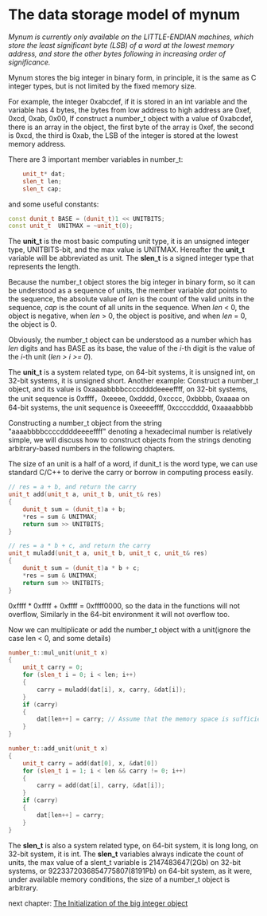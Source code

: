 <h1>The data storage model of mynum</h1>

_Mynum is currently only available on the LITTLE-ENDIAN machines, which store the least significant byte (LSB) of a word at the lowest memory address, and store the other bytes following in increasing order of significance._

Mynum stores the big integer in binary form, in principle, it is the same as C integer types, but is not limited by the fixed memory size.

For example, the integer 0xabcdef, if it is stored in an int variable and the variable has 4 bytes, the bytes from low address to high address are 0xef, 0xcd, 0xab, 0x00, If construct a number_t object with a value of 0xabcdef, there is an array in the object, the first byte of the array is 0xef, the second is 0xcd, the third is 0xab, the LSB of the integer is stored at the lowest memory address.

There are 3 important member variables in number_t:
```C++
    unit_t* dat;
    slen_t len;
    slen_t cap;
```
and some useful constants:
```C++
const dunit_t BASE = (dunit_t)1 << UNITBITS;
const unit_t  UNITMAX = ~unit_t(0);
```
The **unit_t** is the most basic computing unit type, it is an unsigned integer type, UNITBITS-bit, and the max value is UNITMAX. Hereafter the **unit_t** variable will be abbreviated as unit. The **slen_t** is a signed integer type that represents the length.

Because the number_t object stores the big integer in binary form, so it can be understood as a sequence of units, the member variable _dat_ points to the sequence, the absolute value of _len_ is the count of the valid units in the sequence, _cap_ is the count of all units in the sequence.
When _len_ < 0, the object is negative, when _len_ > 0, the object is positive, and when _len_ = 0, the object is 0.

Obviously, the number_t object can be understood as a number which has _len_ digits and has BASE as its base, the value of the _i_-th digit is the value of the _i_-th unit (_len > i >= 0_).

The **unit_t** is a system related type, on 64-bit systems, it is unsigned int, on 32-bit systems, it is unsigned short. Another example:
Construct a number_t object, and its value is 0xaaaabbbbccccddddeeeeffff,
on 32-bit systems, the unit sequence is 0xffff，0xeeee, 0xdddd, 0xcccc, 0xbbbb, 0xaaaa
on 64-bit systems, the unit sequence is 0xeeeeffff, 0xccccdddd, 0xaaaabbbb

Constructing a number_t object from the string "aaaabbbbccccddddeeeeffff" denoting a hexadecimal number is relatively simple, we will discuss how to construct objects from the strings denoting arbitrary-based numbers in the following chapters.

The size of an unit is a half of a word, if dunit_t is the word type, we can use standard C/C++ to derive the carry or borrow in computing process easily.
```C++
// res = a + b, and return the carry
unit_t add(unit_t a, unit_t b, unit_t& res)
{
    dunit_t sum = (dunit_t)a + b;
    *res = sum & UNITMAX;
    return sum >> UNITBITS;
}

// res = a * b + c, and return the carry
unit_t muladd(unit_t a, unit_t b, unit_t c, unit_t& res)
{
    dunit_t sum = (dunit_t)a * b + c;
    *res = sum & UNITMAX;
    return sum >> UNITBITS;
}
```
0xffff * 0xffff + 0xffff = 0xffff0000, so the data in the functions will not overflow, Similarly in the 64-bit environment it will not overflow too.

Now we can multiplicate or add the number_t object with a unit(ignore the case len < 0, and some details)
```C++
number_t::mul_unit(unit_t x)
{
    unit_t carry = 0;
    for (slen_t i = 0; i < len; i++)
    {
        carry = muladd(dat[i], x, carry, &dat[i]);
    }
    if (carry)
    {
        dat[len++] = carry; // Assume that the memory space is sufficient
    }
}

number_t::add_unit(unit_t x)
{
    unit_t carry = add(dat[0], x, &dat[0])
    for (slen_t i = 1; i < len && carry != 0; i++)
    {
        carry = add(dat[i], carry, &dat[i]);
    }
    if (carry)
    {
        dat[len++] = carry;
    }
}
```

The **slen_t** is also a system related type, on 64-bit system, it is long long, on 32-bit system, it is int. The **slen_t** variables always indicate the count of units, the max value of a slent_t variable is 2147483647(2Gb) on 32-bit systems, or 9223372036854775807(8191Pb) on 64-bit system, as it were, under available memory conditions, the size of a number_t object is arbitrary.

next chapter: [The Initialization of the big integer object](https://github.com/brotherbeer/mydocument/blob/master/mynum/Initialization.md)
